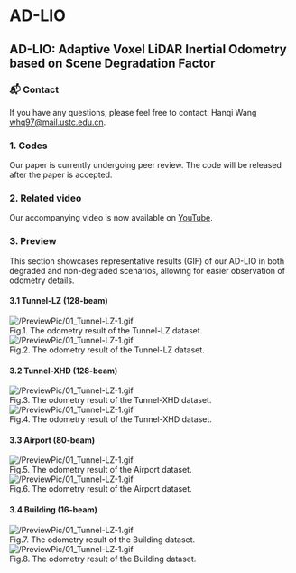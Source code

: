 # AD-LIO
## AD-LIO: Adaptive Voxel LiDAR Inertial Odometry based on Scene Degradation Factor
### 📬 Contact
If you have any questions, please feel free to contact: Hanqi Wang whq97@mail.ustc.edu.cn.
### 1. Codes
Our paper is currently undergoing peer review. The code will be released after the paper is accepted.
### 2. Related video
Our accompanying video is now available on [YouTube](https://youtu.be/kN0JURdOdr4}{https://youtu.be/kN0JURdOdr4).
### 3. Preview
This section showcases representative results (GIF) of our AD-LIO in both degraded and non-degraded scenarios, allowing for easier observation of odometry details.
#### 3.1 Tunnel-LZ (128-beam)
![/PreviewPic/01_Tunnel-LZ-1.gif](https://github.com/hanson97/AD-LIO/blob/main/PreviewPic/01_Tunnel-LZ-1.gif)<br>
Fig.1. The odometry result of the Tunnel-LZ dataset.<br>
![/PreviewPic/01_Tunnel-LZ-1.gif](https://github.com/hanson97/AD-LIO/blob/main/PreviewPic/02_Tunnel-LZ-2.gif)<br>
Fig.2. The odometry result of the Tunnel-LZ dataset.
#### 3.2 Tunnel-XHD (128-beam)
![/PreviewPic/01_Tunnel-LZ-1.gif](https://github.com/hanson97/AD-LIO/blob/main/PreviewPic/03_Tunnel-XHD-1.gif)<br>
Fig.3. The odometry result of the Tunnel-XHD dataset.<br>
![/PreviewPic/01_Tunnel-LZ-1.gif](https://github.com/hanson97/AD-LIO/blob/main/PreviewPic/04_Tunnel-XHD-2.gif)<br>
Fig.4. The odometry result of the Tunnel-XHD dataset.
#### 3.3 Airport (80-beam)
![/PreviewPic/01_Tunnel-LZ-1.gif](https://github.com/hanson97/AD-LIO/blob/main/PreviewPic/05_Airport-1.gif)<br>
Fig.5. The odometry result of the Airport dataset.<br>
![/PreviewPic/01_Tunnel-LZ-1.gif](https://github.com/hanson97/AD-LIO/blob/main/PreviewPic/06_Airport-2.gif)<br>
Fig.6. The odometry result of the Airport dataset.
#### 3.4 Building (16-beam)
![/PreviewPic/01_Tunnel-LZ-1.gif](https://github.com/hanson97/AD-LIO/blob/main/PreviewPic/07_Building-1.gif)<br>
Fig.7. The odometry result of the Building dataset.<br>
![/PreviewPic/01_Tunnel-LZ-1.gif](https://github.com/hanson97/AD-LIO/blob/main/PreviewPic/08_Building-2.gif)<br>
Fig.8. The odometry result of the Building dataset.
